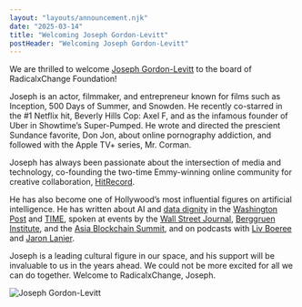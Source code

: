 ```yaml
---
layout: "layouts/announcement.njk"
date: "2025-03-14"
title: "Welcoming Joseph Gordon-Levitt"
postHeader: "Welcoming Joseph Gordon-Levitt"
---
```


We are thrilled to welcome [Joseph Gordon-Levitt](https://www.imdb.com/name/nm0330687/) to the board of RadicalxChange Foundation!

Joseph is an actor, filmmaker, and entrepreneur known for films such as Inception, 500 Days of Summer, and Snowden. He recently co-starred in the #1 Netflix hit, Beverly Hills Cop: Axel F, and as the infamous founder of Uber in Showtime’s Super-Pumped. He wrote and directed the prescient Sundance favorite, Don Jon, about online pornography addiction, and followed with the Apple TV+ series, Mr. Corman. 

Joseph has always been passionate about the intersection of media and technology, co-founding the two-time Emmy-winning online community for creative collaboration, [HitRecord](https://hitrecord.org/).

He has also become one of Hollywood’s most influential figures on artificial intelligence. He has written about AI and [data dignity](/wiki/data-dignity/) in the [Washington Post](https://www.washingtonpost.com/opinions/2023/07/26/joseph-gordon-levitt-artificial-intelligence-residuals/) and [TIME](https://time.com/7072014/mark-ruffalo-joseph-gordon-levitt-ai-bill-safety/), spoken at events by the [Wall Street Journal](https://www.wsj.com/tech/ai/meet-hollywoods-ai-doomsayer-joseph-gordon-levitt-27b82d69), [Berggruen Institute](https://berggruen.org/projects/ai-visionaries), and the [Asia Blockchain Summit](https://abs.io/highlights/abs-panel-joseph-gordon-levitt-vitalik-butern-glen-weyl-audrey-tang/), and on podcasts with [Liv Boeree](https://www.youtube.com/watch?v=Kcm51luS9J0) and [Jaron Lanier](https://hitrecord.org/posts/6835158). 

Joseph is a leading cultural figure in our space, and his support will be invaluable to us in the years ahead. We could not be more excited for all we can do together. Welcome to RadicalxChange, Joseph.

![Joseph Gordon-Levitt](/images/team/joseph-gordon-levitt.png)
